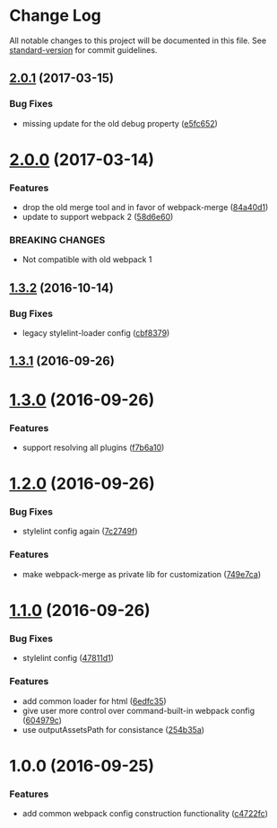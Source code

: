 # Change Log

All notable changes to this project will be documented in this file. See [standard-version](https://github.com/conventional-changelog/standard-version) for commit guidelines.

<a name="2.0.1"></a>
## [2.0.1](https://github.com/draykcirb/brickyard-webpack/compare/v2.0.0...v2.0.1) (2017-03-15)


### Bug Fixes

* missing update for the old debug property ([e5fc652](https://github.com/draykcirb/brickyard-webpack/commit/e5fc652))



<a name="2.0.0"></a>
# [2.0.0](https://github.com/draykcirb/brickyard-webpack/compare/v1.3.2...v2.0.0) (2017-03-14)


### Features

* drop the old merge tool and in favor of webpack-merge ([84a40d1](https://github.com/draykcirb/brickyard-webpack/commit/84a40d1))
* update to support webpack 2 ([58d6e60](https://github.com/draykcirb/brickyard-webpack/commit/58d6e60))


### BREAKING CHANGES

* Not compatible with old webpack 1



<a name="1.3.2"></a>
## [1.3.2](https://github.com/draykcirb/brickyard-webpack/compare/v1.3.1...v1.3.2) (2016-10-14)


### Bug Fixes

* legacy stylelint-loader config ([cbf8379](https://github.com/draykcirb/brickyard-webpack/commit/cbf8379))



<a name="1.3.1"></a>
## [1.3.1](https://github.com/draykcirb/brickyard-webpack/compare/v1.3.0...v1.3.1) (2016-09-26)



<a name="1.3.0"></a>
# [1.3.0](https://github.com/draykcirb/brickyard-webpack/compare/v1.2.0...v1.3.0) (2016-09-26)


### Features

* support resolving all plugins ([f7b6a10](https://github.com/draykcirb/brickyard-webpack/commit/f7b6a10))



<a name="1.2.0"></a>
# [1.2.0](https://github.com/draykcirb/brickyard-webpack/compare/v1.1.0...v1.2.0) (2016-09-26)


### Bug Fixes

* stylelint config again ([7c2749f](https://github.com/draykcirb/brickyard-webpack/commit/7c2749f))


### Features

* make webpack-merge as private lib for customization ([749e7ca](https://github.com/draykcirb/brickyard-webpack/commit/749e7ca))



<a name="1.1.0"></a>
# [1.1.0](https://github.com/draykcirb/brickyard-webpack/compare/v1.0.0...v1.1.0) (2016-09-26)


### Bug Fixes

* stylelint config ([47811d1](https://github.com/draykcirb/brickyard-webpack/commit/47811d1))


### Features

* add common loader for html ([6edfc35](https://github.com/draykcirb/brickyard-webpack/commit/6edfc35))
* give user more control over command-built-in webpack config ([604979c](https://github.com/draykcirb/brickyard-webpack/commit/604979c))
* use outputAssetsPath for consistance ([254b35a](https://github.com/draykcirb/brickyard-webpack/commit/254b35a))



<a name="1.0.0"></a>
# 1.0.0 (2016-09-25)


### Features

* add common webpack config construction functionality ([c4722fc](https://github.com/draykcirb/brickyard-webpack/commit/c4722fc))
